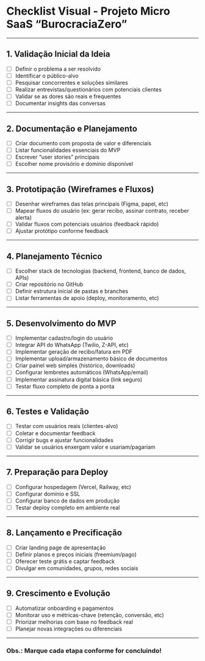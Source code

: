 # Checklist Visual - Projeto Micro SaaS “BurocraciaZero”

---

## 1. Validação Inicial da Ideia

- [ ] Definir o problema a ser resolvido
- [ ] Identificar o público-alvo
- [ ] Pesquisar concorrentes e soluções similares
- [ ] Realizar entrevistas/questionários com potenciais clientes
- [ ] Validar se as dores são reais e frequentes
- [ ] Documentar insights das conversas

---

## 2. Documentação e Planejamento

- [ ] Criar documento com proposta de valor e diferenciais
- [ ] Listar funcionalidades essenciais do MVP
- [ ] Escrever “user stories” principais
- [ ] Escolher nome provisório e domínio disponível

---

## 3. Prototipação (Wireframes e Fluxos)

- [ ] Desenhar wireframes das telas principais (Figma, papel, etc)
- [ ] Mapear fluxos do usuário (ex: gerar recibo, assinar contrato, receber alerta)
- [ ] Validar fluxos com potenciais usuários (feedback rápido)
- [ ] Ajustar protótipo conforme feedback

---

## 4. Planejamento Técnico

- [ ] Escolher stack de tecnologias (backend, frontend, banco de dados, APIs)
- [ ] Criar repositório no GitHub
- [ ] Definir estrutura inicial de pastas e branches
- [ ] Listar ferramentas de apoio (deploy, monitoramento, etc)

---

## 5. Desenvolvimento do MVP

- [ ] Implementar cadastro/login do usuário
- [ ] Integrar API do WhatsApp (Twilio, Z-API, etc)
- [ ] Implementar geração de recibo/fatura em PDF
- [ ] Implementar upload/armazenamento básico de documentos
- [ ] Criar painel web simples (histórico, downloads)
- [ ] Configurar lembretes automáticos (WhatsApp/email)
- [ ] Implementar assinatura digital básica (link seguro)
- [ ] Testar fluxo completo de ponta a ponta

---

## 6. Testes e Validação

- [ ] Testar com usuários reais (clientes-alvo)
- [ ] Coletar e documentar feedback
- [ ] Corrigir bugs e ajustar funcionalidades
- [ ] Validar se usuários enxergam valor e usariam/pagariam

---

## 7. Preparação para Deploy

- [ ] Configurar hospedagem (Vercel, Railway, etc)
- [ ] Configurar domínio e SSL
- [ ] Configurar banco de dados em produção
- [ ] Testar deploy completo em ambiente real

---

## 8. Lançamento e Precificação

- [ ] Criar landing page de apresentação
- [ ] Definir planos e preços iniciais (freemium/pago)
- [ ] Oferecer teste grátis e captar feedback
- [ ] Divulgar em comunidades, grupos, redes sociais

---

## 9. Crescimento e Evolução

- [ ] Automatizar onboarding e pagamentos
- [ ] Monitorar uso e métricas-chave (retenção, conversão, etc)
- [ ] Priorizar melhorias com base no feedback real
- [ ] Planejar novas integrações ou diferenciais

---

### Obs.: Marque cada etapa conforme for concluindo!